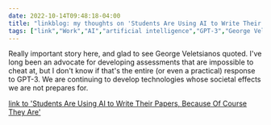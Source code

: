 ---date: 2022-10-14T09:48:18-04:00title: "linkblog: my thoughts on 'Students Are Using AI to Write Their Papers, Because Of Course They Are'"tags: ["link","Work","AI","artificial intelligence","GPT-3","George Veletsianos","edtech","assessment"]---Really important story here, and glad to see George Veletsianos quoted. I've long been an advocate for developing assessments that are impossible to cheat at, but I don't know if that's the entire (or even a practical) response to GPT-3. We are continuing to develop technologies whose societal effects we are not prepares for. [link to 'Students Are Using AI to Write Their Papers, Because Of Course They Are'](https://www.vice.com/en/article/m7g5yq/students-are-using-ai-to-write-their-papers-because-of-course-they-are)